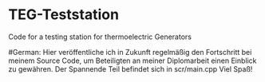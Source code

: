 # TEG-Teststation
Code for a testing station for thermoelectric Generators

#German: Hier veröffentliche ich in Zukunft regelmäßig den Fortschritt bei meinem Source Code, um Beteiligten an meiner Diplomarbeit einen Einblick zu gewähren.
Der Spannende Teil befindet sich in scr/main.cpp 
Viel Spaß!
